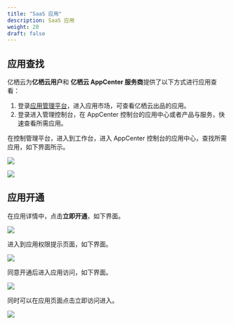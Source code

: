 ```yaml
---
title: "SaaS 应用"
description: SaaS 应用
weight: 20
draft: false
---
```


## 应用查找

亿栖云为**亿栖云用户**和 **亿栖云 AppCenter 服务商**提供了以下方式进行应用查看：

1. 登录[应用管理平台](http://appcenter.yiqiyun.net.cn/developer)，进入应用市场，可查看亿栖云出品的应用。
2. 登录进入管理控制台，在 AppCenter 控制台的应用中心或者产品与服务，快速查看所需应用。

在控制管理平台，进入到工作台，进入 AppCenter 控制台的应用中心，查找所需应用，如下界面所示。

![](../../_images/um_saas_app.png)

![](../../_images/um_saas_app_details.png)

## 应用开通

在应用详情中，点击**立即开通**，如下界面。

![](../../_images/um_saas_app_open.png)

进入到应用权限提示页面，如下界面。

![](../../_images/um_saas_app_authority.png)

同意开通后进入应用访问，如下界面。

![](../../_images/um_saas_app_access.png)

同时可以在应用页面点击立即访问进入。

![](../../_images/um_saas_app_quick_access.png)
